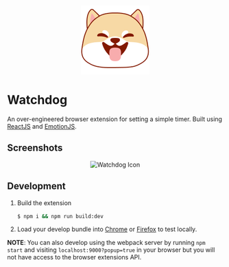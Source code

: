 <div align="center">
    <img alt="Watchdog Icon" src="./app/static/assets/icon@1x.png">
</div>

# Watchdog
An over-engineered browser extension for setting a simple timer. Built using [ReactJS](https://github.com/facebook/react) and [EmotionJS](https://github.com/emotion-js/emotion).


## Screenshots
<div align="center">
    <img height=350 width=350 alt="Watchdog Icon" src="./screenshots/watchdog.gif">
</div>

## Development

1. Build the extension
    ```bash
    $ npm i && npm run build:dev
    ```

2. Load your develop bundle into [Chrome](https://developer.chrome.com/extensions/getstarted) or [Firefox](https://developer.mozilla.org/en-US/docs/Mozilla/Add-ons/WebExtensions/Temporary_Installation_in_Firefox) to test locally.

**NOTE**: You can also develop using the webpack server by running `npm start` and visiting `localhost:9000?popup=true` in your browser but you will not have access to the browser extensions API.
